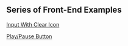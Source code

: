 ## Series of Front-End Examples

[Input With Clear Icon](input-clear-icon)

[Play/Pause Button](play-pause-button)
